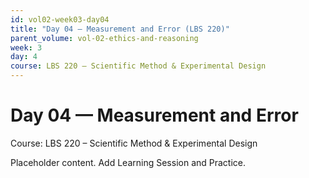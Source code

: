 ```yaml
---
id: vol02-week03-day04
title: "Day 04 — Measurement and Error (LBS 220)"
parent_volume: vol-02-ethics-and-reasoning
week: 3
day: 4
course: LBS 220 – Scientific Method & Experimental Design
---
```


# Day 04 — Measurement and Error
Course: LBS 220 – Scientific Method & Experimental Design

Placeholder content. Add Learning Session and Practice.

